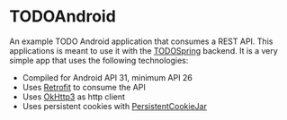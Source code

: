 # TODOAndroid
An example TODO Android application that consumes a REST API. This applications is meant to use it with the [TODOSpring](https://github.com/neich/TODOSpring) backend. It is a very simple app that uses the following technologies:

- Compiled for Android API 31, minimum API 26
- Uses [Retrofit](http://square.github.io/retrofit/) to consume the API
- Uses [OkHttp3](http://square.github.io/okhttp/) as http client
- Uses persistent cookies with [PersistentCookieJar](https://github.com/franmontiel/PersistentCookieJar)
